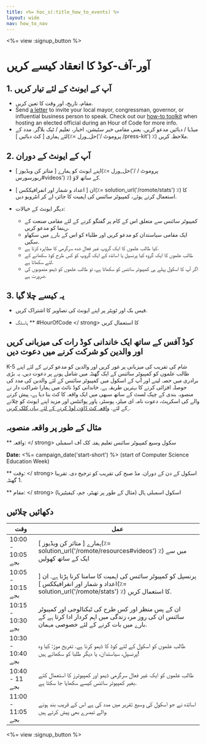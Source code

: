 ```yaml
---
title: <%= hoc_s(:title_how_to_events) %>
layout: wide
nav: how_to_nav
---
```

<%= view :signup_button %>

# آور-آف-کوڈ کا انعقاد کیسے کریں

## 1. آپ کے ایونٹ کے لئے تیار کریں

- مقام، تاریخ، اور وقت کا تعین کریں.
- Send [a letter](https://hourofcode.com/promote/resources#sample-emails) to invite your local mayor, congressman, governor, or influential business person to speak. Check out our [how-to toolkit](<%=localized_file('/files/elected-official.pdf')%>) when hosting an elected official during an Hour of Code for more info.
- میڈیا / دبائیں مدعو کریں. یعنی مقامی خبر سٹیشن، اخبار، تعلیم / ٹیک بلاگر. مدد کے لئے ہماری [ کٹ دبائیں ](٪= حل_ورل('/ پروموٹ /press-kit') ٪) ملاحظہ کریں.

## 2. آپ کے ایونٹ کے دوران

- اپنے ایونٹ کو ہمارے [ متاثر کن ویڈیوز ](٪= حل_ورل('/ پروموٹ / ریورسورس#videos') ٪) کے ساتھ لاؤ.
- ان [ اعداد و شمار اور انفرافیککس ](٪= solution_url('/romote/stats') ٪) کا استعمال کرتے ہوئے، کمپیوٹر سائنس کی اہمیت کا جائزہ لے کر انٹرویو دیں.   
      
    
- دیگر ایونٹ کے خیالات: 
    - کمپیوٹر سائنس سے متعلق اس کے کام پر گفتگو کرنے کے لئے مقامی صنعت کے رہنما کو مدعو کریں.
    - ایک مقامی سیاستدان کو مدعو کریں اور طلباء کو اس کے بارے میں سکھاو سکیں.
    - کیا طالب علموں کا ایک گروپ غیر فعال شدہ سرگرمی کا مظاہرہ کرتا ہے.
    - طالب علموں کا ایک گروہ کیا پرنسپل یا اساتذہ کے ایک گروپ کو کس طرح کوڈ سکھانے کے لئے سکھاتا ہے.
    - اگر آپ کا اسکول پہلے ہی کمپیوٹر سائنس کو سکھاتا ہے، تو طالب علموں کو ڈیمو منصوبوں کی ضرورت ہے.

## 3. یہ کیسے چلا گیا

- فیس بک اور ٹویٹر پر اپنے ایونٹ کی تصاویر کا اشتراک کریں. 
- ہاسٹگ ** #HourOfCode </ strong> کا استعمال کریں</li> </ul> 
    
    ## کوڈ آفس کے ساتھ ایک خاندانی کوڈ رات کی میزبانی کریں اور والدین کو شرکت کرنے میں دعوت دیں
    
    K-5 شام کی تقریب کی میزبانی پر غور کریں اور والدین کو مدعو کرنے کے لئے اپنے طالب علموں کو کمپیوٹر سائنس کے ایک گھنٹہ میں شامل ہونے پر دعوت دیں. یہ بڑی برادری میں حصہ لینے اور آپ کے اسکول میں کمپیوٹر سائنس کے لئے والدین کی مدد کی حوصلہ افزائی کرنے کا بہترین طریقہ ہے. خاندانی کوڈ نائٹ میں ہمارا شراکت دار نے منصوبہ بندی کے چیک لسٹ کے ساتھ سبھی میں ایک واقعہ کا کٹ بنا دیا ہے، پیش کرنے والے کی اسکرپٹ، دعوت نامہ ای میلز، پوسٹر، پاور پوائنٹس اور مزید اپنے ایونٹ کو چلانے کے لئے. [ واقعہ کٹ ڈاؤن لوڈ کرنے کے لئے یہاں کلک کریں ](http://www.familycodenight.org/DownloadCodeDotOrg.html).
    
    ## مثال کے طور پر واقعہ منصوبہ
    
    ** واقعہ: </ strong> سکول وسیع کمپیوٹر سائنس تعلیم ہفتہ کک آف اسمبلی</p> 
    
    **Date:** <%= campaign_date('start-short') %> (start of Computer Science Education Week)
    
    ** وقت: </ strong> اسکول کے دن کے دوران. مڈ صبح کی تقریب کو ترجیح دی. تقریبا 1 گھنٹہ.</p> 
    
    ** مقام: </ strong> اسکول اسمبلی ہال (مثال کے طور پر تھیٹر، جم، کیفیٹیریا)   
      
    </p> 
    
    ## دکھائیں چلائیں
    
    | وقت               | عمل                                                                                                                                             |
    | ----------------- | ----------------------------------------------------------------------------------------------------------------------------------------------- |
    | 10:00 - 10:05 بجے | ہمارے [ متاثر کن ویڈیوز ](٪= solution_url('/romote/resources#videos') ٪) میں سے ایک کے ساتھ کھولیں                                              |
    | 10:05 - 10:15 بجے | پرنسپل کو کمپیوٹر سائنس کی اہمیت کا سامنا کرنا پڑتا ہے. ان [ اعداد و شمار اور انفرافیککس ](٪= solution_url('/romote/stats') ٪) کا استعمال کریں. |
    | 10:15 - 10:30 بجے | ان کے پس منظر اور کس طرح کی ٹیکنالوجی اور کمپیوٹر سائنس ان کی روز مرہ زندگی میں اہم کردار ادا کرتا ہے کے بارے میں بات کرنے کے لئے خصوصی مہمان.  |
    | 10:30 - 10:40 بجے | طالب علموں کو اسکول کے لئے کوڈ کا ڈیمو کرنا ہے. تفریح موڑ: کیا وہ پرنسپل، سیاستدان، یا دیگر طلبا کو سکھاتے ہیں!                                 |
    | 10:40 - 11 بجے    | طالب علموں کو ایک غیر فعال سرگرمی ڈیمو اور کمپیوٹرز کا استعمال کئے بغیر کمپیوٹر سائنس کیسے سکھایا جا سکتا ہے.                                   |
    | 11:00 - 11:05 بجے | اساتذہ نے جو اسکول کی وسیع تقریر میں مدد کی ہے اس کے قریب بند ہونے والے تبصرے بھی پیش کرتے ہیں.                                                 |
    
    <%= view :signup_button %>